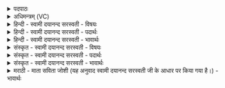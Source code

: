 <details><summary>पदपाठः</summary>

अप॑। इ॒तः। य॒न्तु॒। प॒णयः॑। असु॑म्ना। दे॒व॒पी॒यव॒ इति॑ दे॑वऽपी॒यवः॑। अ॒स्य। लो॒कः। सु॒ताव॑तः। सु॒तव॑त॒ इति॑ सु॒तऽव॑तः। द्युभि॒रिति॒ द्युभिः॑। अहो॑भि॒रित्यहः॑ऽभिः। अ॒क्तुभि॒रित्य॒क्तुऽभिः॑। व्य᳖क्त॒मिति॒ विऽअ॑क्तम्। य॒मः। द॒दा॒तु॒। अ॒व॒सान॒मित्य॑व॒ऽसान॑म्। अ॒स्मै॒। १।
</details>

<details><summary>अधिमन्त्रम् (VC)</summary>

- पितरो देवताः
- आदित्या देवा ऋषयः
- पिपीलिकामध्या निचृद्गायत्री, प्राजापत्या बृहती
- षड्जः
</details>

<details><summary>हिन्दी - स्वामी दयानन्द सरस्वती - विषयः</summary>

अब व्यवहार और जीव की गति विषय को अगले मन्त्र में कहा है ॥
</details>

<details><summary>हिन्दी - स्वामी दयानन्द सरस्वती - पदार्थः</summary>

पदार्थान्वयभाषाः -  जो (देवपीयवः) विद्वानों के द्वेषी (पणयः) व्यवहारी लोग दूसरों के लिये (असुम्नाः) दुःखों को देते हैं, वे (इतः) यहाँ से (अप, यन्तु) दूर जावें (लोकः) देखने योग्य (यमः) सबका नियन्ता परमात्मा (द्युभिः) प्रकाशमान (अहोभिः) दिन (अक्तुभिः) और रात्रियों के साथ (अस्य) इस (सुतावतः) वेद वा विद्वानों से प्रेरित प्रशस्त कर्मोंवाले जनों के सम्बन्धी (अस्मै) इस मनुष्य के लिये (व्यक्तम्) प्रसिद्ध (अवसानम्) अवकाश को (ददातु) देवे ॥१ ॥
</details>

<details><summary>हिन्दी - स्वामी दयानन्द सरस्वती - भावार्थः</summary>

भावार्थभाषाः -  जो लोग आप्त सत्यवादी धर्मात्मा विद्वानों से द्वेष करते, वे शीघ्र ही दुःख को प्राप्त होते हैं। जो जीव शरीर छोड़ के जाते हैं, उनके लिये यथायोग्य अवकाश देकर उनके कर्मानुसार परमेश्वर सुख-दुःख फल देता है ॥१ ॥
</details>

<details><summary>संस्कृत - स्वामी दयानन्द सरस्वती - विषयः</summary>

अथ व्यवहारजीवयोर्गतिमाह ॥
</details>

<details><summary>संस्कृत - स्वामी दयानन्द सरस्वती - पदार्थः</summary>

पदार्थान्वयभाषाः -  ये देवपीयवः पणयोऽसुम्नाऽन्येभ्यो ददति, त इतोऽपयन्तु लोको यमो द्युभिरहोभिरक्तुभिरस्य सुतावतो जनस्य सम्बन्धिनेऽस्मै व्यक्तमवसानं ददातु ॥१ ॥
</details>

<details><summary>संस्कृत - स्वामी दयानन्द सरस्वती - भावार्थः</summary>

भावार्थभाषाः -  य आप्तान् विदुषो द्विषन्ति, ते सद्यो दुःखमाप्नुवन्ति। ये जीवाः शरीरं त्यक्त्वा गच्छन्ति तेभ्यो यथायोग्यमवकाशं दत्त्वा परमेश्वरस्तेषां कर्मानुसारेण सुखदुःखानि ददति ॥१ ॥
</details>

<details><summary>मराठी - माता सविता जोशी (यह अनुवाद स्वामी दयानन्द सरस्वती जी के आधार पर किया गया है।) - भावार्थः</summary>

भावार्थभाषाः -  जे लोक आप्त, सत्यवादी, धर्मात्मा, विद्वानांचा द्वेष करतात. ते लवकरच दुःखी होतात. जे जीव शरीर सोडून जातात. त्यांना परमेश्वर त्यााच्या कमानुसार सुख दुःखाचे यथायोग्य फळ देतो.
</details>
